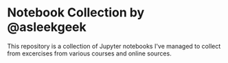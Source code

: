 # Notebook Collection by @asleekgeek

This repository is a collection of Jupyter notebooks I've managed to collect from excercises from various courses and online sources.